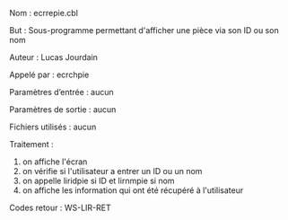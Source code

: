 Nom : ecrrepie.cbl

But : Sous-programme permettant d'afficher une pièce via son ID ou son nom

Auteur : Lucas Jourdain

Appelé par : ecrchpie 

Paramètres d’entrée : aucun

Paramètres de sortie : aucun

Fichiers utilisés : aucun

Traitement : 
1. on affiche l'écran 
2. on vérifie si l'utilisateur a entrer un ID ou un nom
3. on appelle liridpie si ID et lirnmpie si nom
4. on affiche les information qui ont été récupéré à l'utilisateur

Codes retour : WS-LIR-RET
